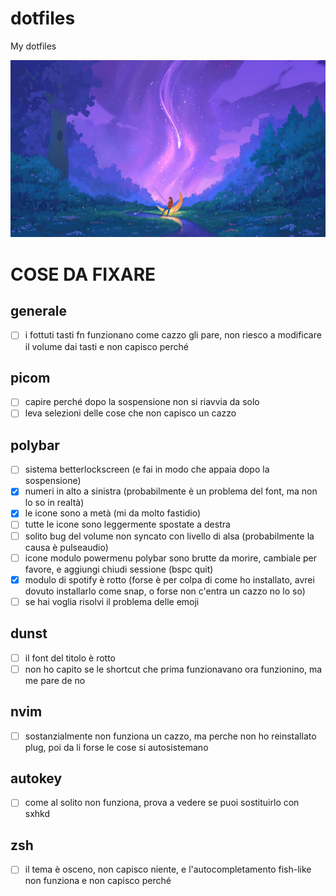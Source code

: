 # dotfiles
My dotfiles

![test](./purpwallpaper.jpg)

# COSE DA FIXARE

## generale

- [ ] i fottuti tasti fn funzionano come cazzo gli pare, non riesco a modificare il volume dai tasti e non capisco perché

## picom

- [ ] capire perché dopo la sospensione non si riavvia da solo
- [ ] leva selezioni delle cose che non capisco un cazzo

## polybar

- [ ] sistema betterlockscreen (e fai in modo che appaia dopo la sospensione)
- [x] numeri in alto a sinistra (probabilmente è un problema del font, ma non lo so in realtà)
- [x] le icone sono a metà (mi da molto fastidio)
- [ ] tutte le icone sono leggermente spostate a destra
- [ ] solito bug del volume non syncato con livello di alsa (probabilmente la causa è pulseaudio)
- [ ] icone modulo powermenu polybar sono brutte da morire, cambiale per favore, e aggiungi chiudi sessione (bspc quit)
- [x] modulo di spotify è rotto (forse è per colpa di come ho installato, avrei dovuto installarlo come snap, o forse non c'entra un cazzo no lo so)
- [ ] se hai voglia risolvi il problema delle emoji

## dunst

- [ ] il font del titolo è rotto
- [ ] non ho capito se le shortcut che prima funzionavano ora funzionino, ma me pare de no

## nvim

- [ ] sostanzialmente non funziona un cazzo, ma perche non ho reinstallato plug, poi da li forse le cose si autosistemano

## autokey

- [ ] come al solito non funziona, prova a vedere se puoi sostituirlo con sxhkd

## zsh

- [ ] il tema è osceno, non capisco niente, e l'autocompletamento fish-like non funziona e non capisco perché
